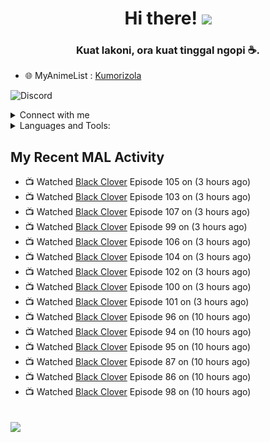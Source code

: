 <h1 align="center">Hi there! <img src="https://media.giphy.com/media/hvRJCLFzcasrR4ia7z/giphy.gif" width="25px"> </h1>
<h3 align="center">Kuat lakoni, ora kuat tinggal ngopi ☕.</h3>

- 🌐 MyAnimeList : [Kumorizola](https://myanimelist.net/animelist/Kumorizola)

![Discord](https://discord.c99.nl/widget/theme-3/761213268009943051.png)
<details>
      <summary>Connect with me</summary>
    <p align="left">
        <a href="https://www.facebook.com/kumori.hartley.1" target="blank"><img align="center"
                src="https://raw.githubusercontent.com/rahuldkjain/github-profile-readme-generator/master/src/images/icons/Social/facebook.svg"
                alt="kumori hartley" height="30" width="40" /></a>
        <a href="https://www.instagram.com/kumorizola/" target="blank"><img align="center"
                src="https://raw.githubusercontent.com/rahuldkjain/github-profile-readme-generator/master/src/images/icons/Social/instagram.svg"
                alt="kumorizola" height="30" width="40" /></a>
        <a href="https://discord.com" target="blank"><img align="center"
                src="https://raw.githubusercontent.com/rahuldkjain/github-profile-readme-generator/master/src/images/icons/Social/discord.svg"
                alt="Kumori#5882" height="30" width="40" /></a>
    </p>
</details>

<details>
    <summary align="left">Languages and Tools:</summary>
<p align="left">
      <a href="https://www.w3schools.com/css/" target="_blank">
        <img src="https://raw.githubusercontent.com/devicons/devicon/master/icons/css3/css3-original-wordmark.svg"
            alt="css3" width="40" height="40" /> </a> <a href="https://www.w3.org/html/" target="_blank"> <img
            src="https://raw.githubusercontent.com/devicons/devicon/master/icons/html5/html5-original-wordmark.svg"
            alt="html5" width="40" height="40" /> </a> <a href="https://www.java.com" target="_blank"> <img
            src="https://raw.githubusercontent.com/devicons/devicon/master/icons/java/java-original.svg" alt="java"
            width="40" height="40" /> </a> <a href="https://developer.mozilla.org/en-US/docs/Web/JavaScript"
            target="_blank"> <img
            src="https://raw.githubusercontent.com/devicons/devicon/master/icons/javascript/javascript-original.svg"
            alt="javascript" width="40" height="40" /> </a> <a href="https://nodejs.org" target="_blank"> <img
            src="https://raw.githubusercontent.com/devicons/devicon/master/icons/nodejs/nodejs-original-wordmark.svg"
            alt="nodejs" width="40" height="40" /> </a> <a href="https://www.python.org" target="_blank"> <img
            src="https://raw.githubusercontent.com/devicons/devicon/master/icons/python/python-original.svg"
            alt="python" width="40" height="40" /> </a> <a href="https://www.typescriptlang.org/" target="_blank"> <img
            src="https://raw.githubusercontent.com/devicons/devicon/master/icons/typescript/typescript-original.svg" 
            alt="typescript" width="40" height="40" /> </a> <a href="https://www.photoshop.com/en" target="_blank"> <img
            src="https://upload.wikimedia.org/wikipedia/commons/a/af/Adobe_Photoshop_CC_icon.svg" alt="photoshop" width="40" height="40"/> </a>
            <a href="https://www.adobe.com/products/premiere.html" target="_blank"> <img
            src="https://upload.wikimedia.org/wikipedia/commons/4/40/Adobe_Premiere_Pro_CC_icon.svg" alt="Premiere pro" width="40" height="40"/> </a>
            <a href="https://www.adobe.com/in/products/illustrator.html" target="_blank"> <img 
            src="https://upload.wikimedia.org/wikipedia/commons/f/fb/Adobe_Illustrator_CC_icon.svg" alt="illustrator" width="40" height="40"/> </a>
      
 </details>
 
 <h2> My Recent MAL Activity</h2>
<!-- MAL_ACTIVITY:start -->

- 📺 Watched [Black Clover](https://MyAnimeList.net/anime.php?id=34572) Episode 105 on (3 hours ago)
- 📺 Watched [Black Clover](https://MyAnimeList.net/anime.php?id=34572) Episode 103 on (3 hours ago)
- 📺 Watched [Black Clover](https://MyAnimeList.net/anime.php?id=34572) Episode 107 on (3 hours ago)
- 📺 Watched [Black Clover](https://MyAnimeList.net/anime.php?id=34572) Episode 99 on (3 hours ago)
- 📺 Watched [Black Clover](https://MyAnimeList.net/anime.php?id=34572) Episode 106 on (3 hours ago)
- 📺 Watched [Black Clover](https://MyAnimeList.net/anime.php?id=34572) Episode 104 on (3 hours ago)
- 📺 Watched [Black Clover](https://MyAnimeList.net/anime.php?id=34572) Episode 102 on (3 hours ago)
- 📺 Watched [Black Clover](https://MyAnimeList.net/anime.php?id=34572) Episode 100 on (3 hours ago)
- 📺 Watched [Black Clover](https://MyAnimeList.net/anime.php?id=34572) Episode 101 on (3 hours ago)
- 📺 Watched [Black Clover](https://MyAnimeList.net/anime.php?id=34572) Episode 96 on (10 hours ago)
- 📺 Watched [Black Clover](https://MyAnimeList.net/anime.php?id=34572) Episode 94 on (10 hours ago)
- 📺 Watched [Black Clover](https://MyAnimeList.net/anime.php?id=34572) Episode 95 on (10 hours ago)
- 📺 Watched [Black Clover](https://MyAnimeList.net/anime.php?id=34572) Episode 87 on (10 hours ago)
- 📺 Watched [Black Clover](https://MyAnimeList.net/anime.php?id=34572) Episode 86 on (10 hours ago)
- 📺 Watched [Black Clover](https://MyAnimeList.net/anime.php?id=34572) Episode 98 on (10 hours ago)

<!-- MAL_ACTIVITY:end -->

  
<h2 align="left"> <img src="https://media.discordapp.net/attachments/918405470073520168/919220018355523584/ezgif.com-gif-maker_1.gif">
